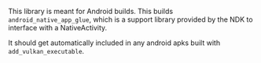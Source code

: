 This library is meant for Android builds. This builds
`android_native_app_glue`, which is a support library provided by the NDK
to interface with a NativeActivity.

It should get automatically included in any android apks built with
`add_vulkan_executable`.